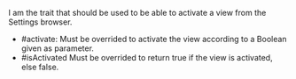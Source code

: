 I am the trait that should be used to be able to activate a view from the Settings browser.

- #activate: Must be overrided to activate the view according to a Boolean given as parameter.
- #isActivated Must be overrided to return true if the view is activated, else false.